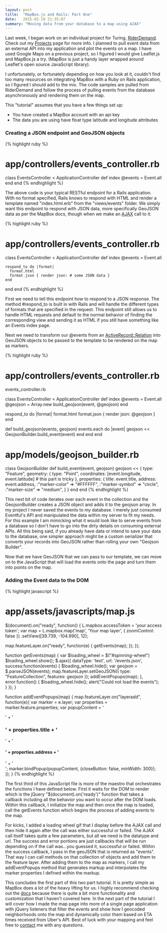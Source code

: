 ```yaml
---
layout: post
title:  "MapBox.js and Rails: Part One"
date:   2015-02-10 21:35:07
summary: "Moving data from your database to a map using AJAX"
---
```

Last week, I began work on an individual project for Turing,
[RiderDemand](https://www.rider-demand.herokuapp.com). Check out my
[Projects](https://www.bryceholcomb.com/projects/) page for more info. I planned
to pull event data from an external API into my application and plot the events on a map. I have used Google
Maps on a previous project, so I figured I would give Leaflet.js and MapBox.js a try. (MapBox is just
a handy layer wrapped around Leaflet's open source JavaScript library).

I unfortunately, or fortunately depending on how you look at it, couldn't find too many resources on integrating MapBox with a Ruby on Rails
application, so I figured I should add to the mix. The code samples are pulled
from RiderDemand and follow the process of pulling events from the database
asynchronously
and rendering them on the map.

This "tutorial" assumes that you have a few things set up:

- You have created a MapBox account with an api key
- The data you are using have float type latitude and longitude attributes

### Creating a JSON endpoint and GeoJSON objects

{% highlight ruby %}
# app/controllers/events_controller.rb

class EventsController < ApplicationController
  def index
    @events = Event.all
  end
end
{% endhighlight %}

The above code is your typical RESTful endpoint for a Rails application. With no format specified,
Rails knows to respond with HTML and render a template named "index.html.erb"
from the "views/events" folder. We simply want this endpoint to respond with
JSON data, more specifically GeoJSON data as per the MapBox docs, though when we make an [AJAX](http://api.jquery.com/jquery.ajax/) call to it.

{% highlight ruby %}
# app/controllers/events_controller.rb

class EventsController < ApplicationController
  def index
    @events = Event.all

    respond_to do |format|
      format.html
      format.json { render json: # some JSON data }
    end
  end
end
{% endhighlight %}

First we need to tell this endpoint how to respond to a JSON response. The
method #respond_to is built in with Rails and will handle the different types
of formats that are specified in the request. This endpoint still allows us to
handle HTML requests and default to the normal behavior of finding the
corresponding view and sending it as HTML if you still have something like an
Events index page.

Next we need to transform our @events from an
[ActiveRecord::Relation](http://api.rubyonrails.org/classes/ActiveRecord/Relation.html) into
GeoJSON objects to be passed to the template to be rendered on the map as
markers.

{% highlight ruby %}
# app/controllers/events_controller.rb
events_controller.rb

class EventsController < ApplicationController
  def index
    @events = Event.all
    @geojson = Array.new
    build_geojson(event, @geojson)
  end

  respond_to do |format|
    format.html
    format.json { render json: @geojson }
  end

  def build_geojson(events, geojson)
    events.each do |event|
      geojson << GeojsonBuilder.build_event(event)
    end
  end
end

# app/models/geojson_builder.rb
class GeojsonBuilder
  def build_event(event, geojson)
    geojson << {
      type: "Feature",
      geometry: {
        type: "Point",
        coordinates: [event.longitude, event.latitude] # this part is tricky
      },
      properties: {
        title: event.title,
        address: event.address,
        :"marker-color" => "#FFFFFF",
        :"marker-symbol" => "circle",
        :"marker-size" => "medium",
      }
    }
  end
end
{% endhighlight %}

This next bit of code iterates over each event in the collection and the
GeojsonBuilder creates a JSON object and adds it to the geojson array. In my
project I never saved the events to my database. I merely just consumed Eventful's
API and manipulated the data within my server to fit my needs. For this example
I am mimicking what it would look like to serve events from a database so I
don't have to go into the dirty details on consuming external APIs. All this being
said, if you already have data or intend to save your data to the database, one simpler approach might be a custom serializer that converts your records into GeoJSON rather than
rolling your own "Geojson Builder".

Now that we have GeoJSON that we can pass to our template, we can move on to the
JavaScript that will load the events onto the page and turn them into points on
the map.

### Adding the Event data to the DOM

{% highlight javascript %}
# app/assets/javascripts/map.js
$(document).on("ready", function() {
  L.mapbox.accessToken = 'your access token';
  var map = L.mapbox.map('map', 'Your map layer', { zoomControl: false })
  .setView([39.739, -104.990], 12);

  map.featureLayer.on("ready", function(e) {
    getEvents(map);
  });
});

function getEvents(map) {
  var $loading_wheel = $("#spinning-wheel")
  $loading_wheel.show();
  $.ajax({
    dataType: 'text',
    url: '/events.json',
    success:function(events) {
      $loading_wheel.hide();
      var geojson = $.parseJSON(events);
      map.featureLayer.setGeoJSON({
        type: "FeatureCollection",
        features: geojson
      });
      addEventPopups(map);
    },
    error:function() {
      $loading_wheel.hide();
      alert("Could not load the events");
    }
  });
}

function addEventPopups(map) {
  map.featureLayer.on("layeradd", function(e){
    var marker = e.layer;
    var properties = marker.feature.properties;
    var popupContent = '<div class="marker-popup">' + '<h3>' + properties.title + '</h3>' +
                       '<h4>' + properties.address + '</h4>' + '</div>';
    marker.bindPopup(popupContent, {closeButton: false, minWidth: 300});
  });
}
{% endhighlight %}

The first third of this JavaScript file is more of the maestro that orchestrates
the functions I have defined below. First it waits for the DOM to render which is the
jQuery "$(document).on('ready')" function that takes a callback including all
the behavior you want to occur after the DOM loads. Within this callback, I
initialize the map and then once the map is loaded, call the getEvents function
which begins the process of adding events to the map.

For kicks, I added a loading wheel gif that I display before the AJAX call and
then hide it again after the call was either successful or failed. The AJAX call
itself takes quite a few parameters, but all we need is the datatype and url.
The success and error portions are just callbacks that will be run depending on
if the call was...you guessed it, successful or failed. Within the success
callback, I pass in the geoJSON that is returned as "events". That way I can
call methods on that collection of objects and add them to the feature layer.
After adding them to the map as markers, I call my addEventPopups method that
generates markup and interpolates the marker properties I defined within the
markup.

This concludes the first part of this two part tutorial. It is pretty simple as
MapBox does a lot of the heavy lifting for us. I highly recommend checking out
the [docs](https://www.mapbox.com/mapbox.js/api/v2.1.8/) because there is quite
a bit more functionality and customization that I haven't covered here. In the
next part of the tutorial I will cover how I made the map page into more of a
single page application with jQuery listeners that filter the events and show
how I geocoded neighborhoods onto the map and dynamically color them based on
ETA times received from Uber's API. Best of luck with your mapping and feel free
to [contact](http://bryceholcomb.com/contact) me with any questions.
